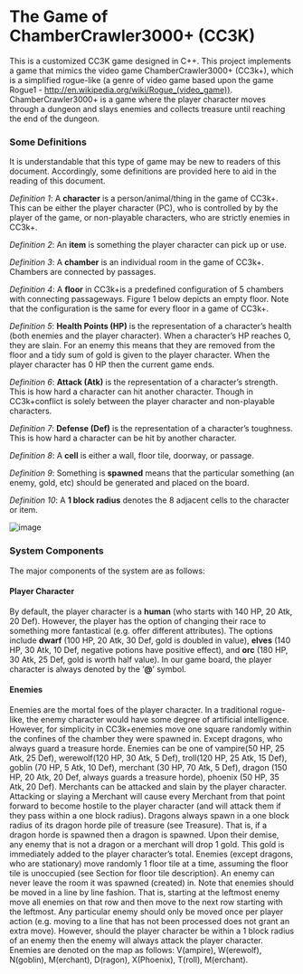 # The Game of ChamberCrawler3000+ (CC3K)
This is a customized CC3K game designed in C++. This project implements a game that mimics the video game ChamberCrawler3000+ (CC3k+),
which is a simplified rogue-like (a genre of video game based upon the game Rogue1 - http://en.wikipedia.org/wiki/Rogue_(video_game)).
ChamberCrawler3000+ is a game where the player character moves through a dungeon and slays enemies and collects treasure until reaching
the end of the dungeon.

### Some Definitions
It is understandable that this type of game may be new to readers of this document. Accordingly, some definitions are provided
here to aid in the reading of this document.

*Definition 1*: A **character** is a person/animal/thing in the game of CC3k+. This can be either the player character (PC), who
is controlled by by the player of the game, or non-playable characters, who are strictly enemies in CC3k+.

*Definition 2*: An **item** is something the player character can pick up or use.

*Definition 3*: A **chamber** is an individual room in the game of CC3k+. Chambers are connected by passages.

*Definition 4*: A **floor** in CC3k+is a predefined configuration of 5 chambers with connecting passageways. Figure 1 below depicts
an empty floor. Note that the configuration is the same for every floor in a game of CC3k+.

*Definition 5*: **Health Points (HP)** is the representation of a character’s health (both enemies and the player character). When
a character’s HP reaches 0, they are slain. For an enemy this means that they are removed from the floor and a tidy sum
of gold is given to the player character. When the player character has 0 HP then the current game ends.

*Definition 6*: **Attack (Atk)** is the representation of a character’s strength. This is how hard a character can hit another
character. Though in CC3k+conflict is solely between the player character and non-playable characters.

*Definition 7*: **Defense (Def)** is the representation of a character’s toughness. This is how hard a character can be hit by
another character.

*Definition 8*: A **cell** is either a wall, floor tile, doorway, or passage.

*Definition 9*: Something is **spawned** means that the particular something (an enemy, gold, etc) should be generated and
placed on the board.

*Definition 10*: A **1 block radius** denotes the 8 adjacent cells to the character or item.

![image](https://user-images.githubusercontent.com/118148925/210157617-28403458-3597-4dac-9dc4-8502803be60e.png)


### System Components
The major components of the system are as follows:

#### Player Character

By default, the player character is a **human** (who starts with 140 HP, 20 Atk, 20 Def). However, the player has the option of
changing their race to something more fantastical (e.g. offer different attributes). The options include **dwarf** (100 HP, 20 Atk,
30 Def, gold is doubled in value), **elves** (140 HP, 30 Atk, 10 Def, negative potions have positive effect), and **orc** (180 HP, 30
Atk, 25 Def, gold is worth half value).
In our game board, the player character is always denoted by the ’**@**’ symbol.

#### Enemies
Enemies are the mortal foes of the player character. In a traditional rogue-like, the enemy character would have some degree
of artificial intelligence. However, for simplicity in CC3k+enemies move one square randomly within the confines of the
chamber they were spawned in. Except dragons, who always guard a treasure horde.
Enemies can be one of vampire(50 HP, 25 Atk, 25 Def), werewolf(120 HP, 30 Atk, 5 Def), troll(120 HP, 25 Atk, 15 Def),
goblin (70 HP, 5 Atk, 10 Def), merchant (30 HP, 70 Atk, 5 Def), dragon (150 HP, 20 Atk, 20 Def, always guards a treasure
horde), phoenix (50 HP, 35 Atk, 20 Def).
Merchants can be attacked and slain by the player character. Attacking or slaying a Merchant will cause every Merchant
from that point forward to become hostile to the player character (and will attack them if they pass within a one block radius).
Dragons always spawn in a one block radius of its dragon horde pile of treasure (see Treasure). That is, if a dragon horde
is spawned then a dragon is spawned.
Upon their demise, any enemy that is not a dragon or a merchant will drop 1 gold. This gold is immediately added to the
player character’s total.
Enemies (except dragons, who are stationary) move randomly 1 floor tile at a time, assuming the floor tile is unoccupied
(see Section for floor tile description). An enemy can never leave the room it was spawned (created) in. Note that enemies
should be moved in a line by line fashion. That is, starting at the leftmost enemy move all enemies on that row and then move
to the next row starting with the leftmost. Any particular enemy should only be moved once per player action (e.g. moving
to a line that has not been processed does not grant an extra move). However, should the player character be within a 1 block
radius of an enemy then the enemy will always attack the player character.
Enemies are denoted on the map as follows: V(ampire), W(erewolf), N(goblin), M(erchant), D(ragon), X(Phoenix),
T(roll), M(erchant).
